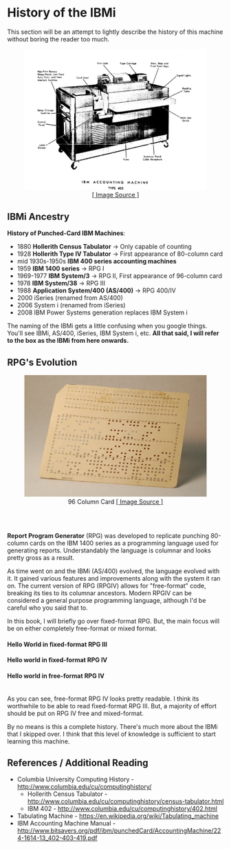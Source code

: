 # History of the IBMi


This section will be an attempt to lightly describe the history of this machine without boring the reader too much.


<figure align="center">
	<img src="_assets/ibmi-03.PNG" alt="IBM 400 series Accounting machine" />
	<figcaption align="center">
		<a href="http://www.bitsavers.org/pdf/ibm/punchedCard/AccountingMachine/224-1614-13_402-403-419.pdf">
			[ Image Source ]
		</a>
	</figcaption>
</figure>


## IBMi Ancestry

**History of Punched-Card IBM Machines**:
* 1880 **Hollerith Census Tabulator** → Only capable of counting
* 1928 **Hollerith Type IV Tabulator** → First appearance of 80-column card
* mid 1930s-1950s **IBM 400 series accounting machines**
* 1959 **IBM 1400 series** → RPG I
* 1969-1977 **IBM System/3** → RPG II, First appearance of 96-column card
* 1978 **IBM System/38** → RPG III
* 1988 **Application System/400 (AS/400)** → RPG 400/IV
* 2000 iSeries (renamed from AS/400)
* 2006 System i (renamed from iSeries)
* 2008 IBM Power Systems generation replaces IBM System i

The naming of the IBMi gets a little confusing when you google things. You'll see IBMi, AS/400, iSeries, IBM System i, etc.
**All that said, I will refer to the box as the IBMi from here onwards.**


## RPG's Evolution

<figure align="center">
	<img src="_assets/ibmi-04.jpg" alt="96 Column Card" />
	<figcaption align="center">
		96 Column Card
		<a href="https://www.flickr.com/photos/tubetime/3492103709/in/photostream/">
			[ Image Source ]
		</a>
	</figcaption>
</figure>

<br><br>

**Report Program Generator** (RPG) was developed to replicate punching 80-column cards on the IBM 1400 series as 
a programming language used for generating reports. Understandably the language is columnar and looks pretty gross as a result.

As time went on and the IBMi (AS/400) evolved, the language evolved with it. It gained various features and improvements along with
the system it ran on. The current version of RPG (RPGIV) allows for "free-format" code, breaking its ties to its columnar ancestors.
Modern RPGIV can be considered a general purpose programming language, although I'd be careful who you said that to.

In this book, I will briefly go over fixed-format RPG. But, the main focus will be on either completely free-format
or mixed format.


<h4> Hello World in fixed-format RPG III</h4>

<script type="text/javascript" src="https://embed.cacher.io/d8513cd10a31f941a1a245c10d7f1bf5235afb10.js?a=d6ff662387b87f72743a3071772e16d8&t=github_gist"></script>


<h4> Hello world in fixed-format RPG IV</h4>

<script type="text/javascript" src="https://embed.cacher.io/d25169d60e67f843aca941920b2c19f47f5dfd12.js?a=3f1696dc0713ee878e17fbbb600d9cf1&t=github_gist"></script>


<h4>Hello world in free-format RPG IV</h4>

<script type="text/javascript" src="https://embed.cacher.io/d80569830c30fc43aaf840c55f7b12af2b0ea943.js?a=7a41de3f55d2c3783ffe602ba90d7133&t=github_gist"></script>



<br>
As you can see, free-format RPG IV looks pretty readable. I think its worthwhile to be able to read fixed-format RPG III. But,
a majority of effort should be put on RPG IV free and mixed-format.


By no means is this a complete history. There's much more about the IBMi that I skipped over. 
I think that this level of knowledge is sufficient to start learning this machine.


## References / Additional Reading
* Columbia University Computing History - http://www.columbia.edu/cu/computinghistory/
  * Hollerith Census Tabulator - http://www.columbia.edu/cu/computinghistory/census-tabulator.html
  * IBM 402 - http://www.columbia.edu/cu/computinghistory/402.html
* Tabulating Machine - https://en.wikipedia.org/wiki/Tabulating_machine
* IBM Accounting Machine Manual - http://www.bitsavers.org/pdf/ibm/punchedCard/AccountingMachine/224-1614-13_402-403-419.pdf



